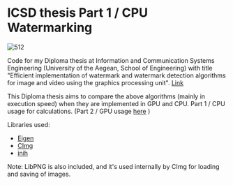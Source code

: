 # ICSD thesis Part 1 / CPU Watermarking

![512](https://github.com/user-attachments/assets/02298937-2406-409b-8ed6-32d783ea8710)

Code for my Diploma thesis at Information and Communication Systems Engineering (University of the Aegean, School of Engineering) with title "Efficient implementation of watermark and watermark detection algorithms for image and video using the graphics processing unit". [Link](https://hellanicus.lib.aegean.gr/handle/11610/19672)


This Diploma thesis aims to compare the above algorithms (mainly in execution speed) when they are implemented in GPU and CPU.
Part 1 / CPU usage for calculations. (Part 2 / GPU usage [here](https://github.com/kar-dim/Watermarking-GPU) )

Libraries used:
- [Eigen](https://eigen.tuxfamily.org/index.php?title=Main_Page)
- [CImg](https://cimg.eu/)
- [inih](https://github.com/jtilly/inih)

Note: LibPNG is also included, and it's used internally by CImg for loading and saving of images.
